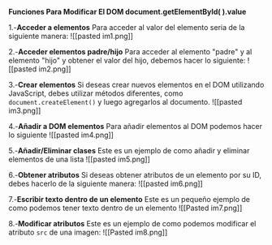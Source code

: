 **Funciones Para Modificar El DOM    document.getElementById(  ).value**

1.-**Acceder a elementos**
Para acceder al valor del elemento seria de la siguiente manera:
![[pasted im1.png]]

2.-**Acceder elementos padre/hijo**
Para acceder al elemento "padre" y al elemento "hijo" y obtener el valor del hijo, debemos hacer lo siguiente:
![[pasted im2.png]]

3.-**Crear elementos**
Si deseas crear nuevos elementos en el DOM utilizando JavaScript, debes utilizar métodos diferentes, como `document.createElement()` y luego agregarlos al documento.
![[pasted im3.png]]

4.-**Añadir a DOM elementos**
Para añadir elementos al DOM podemos hacer lo siguiente
![[pasted im4.png]]

5.-**Añadir/Eliminar clases**
Este es un ejemplo de como añadir y eliminar  elementos de una lista
![[pasted im5.png]]

6.-**Obtener atributos**
Si deseas obtener atributos de un elemento por su ID, debes hacerlo de la siguiente manera:
![[pasted im6.png]]

7.-**Escribir texto dentro de un elemento**
Este es un pequeño ejemplo de como podemos tener texto dentro de un elemento
![[Pasted im7.png]]

8.-**Modificar atributos**
Este es un ejemplo de como podemos modificar el atributo `src` de una imagen:
![[Pasted im8.png]]


